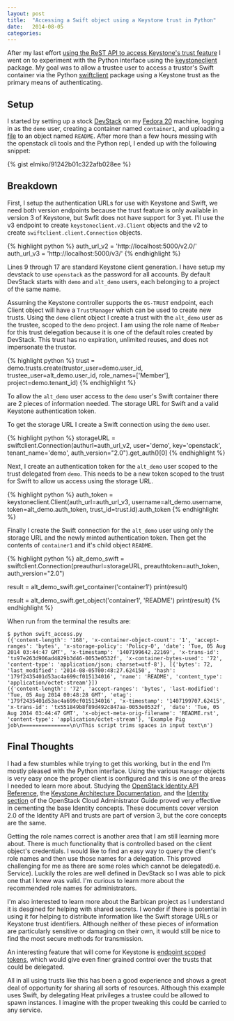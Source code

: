 ```yaml
---
layout: post
title:  "Accessing a Swift object using a Keystone trust in Python"
date:   2014-08-05
categories:
---
```


After my last effort
[using the ReST API to access Keystone's trust feature][1] I went on to
experiment with the Python interface using the [keystoneclient][2] package.
My goal was to allow a trustee user to access a trustor's Swift container via
the Python [swiftclient][3] package using a Keystone trust as the primary
means of authenticating.

Setup
----
I started by setting up a stock [DevStack](http://devstack.org/) on my 
[Fedora 20](http://fedoraproject.org/) machine, logging in as the `demo`
user, creating a container named `container1`, and uploading a [file][4] to
an object named `README`. After more than a few hours messing with the 
openstack cli tools and the Python repl, I ended up with the following 
snippet:

{% gist elmiko/91242b01c322afb028ee %}

Breakdown
----

First, I setup the authentication URLs for use with Keystone and Swift, we need
both version endpoints because the trust feature is only available in version
3 of Keystone, but Swfit does not have support for 3 yet. I'll use the v3
endpoint to create `keystoneclient.v3.Client` objects and the v2 to create
`swiftclient.client.Connection` objects.

{% highlight python %}
auth_url_v2 = 'http://localhost:5000/v2.0/'
auth_url_v3 = 'http://localhost:5000/v3/'
{% endhighlight %}

Lines 9 through 17 are standard Keystone client generation. I have setup my
devstack to use `openstack` as the password for all accounts. By default
DevStack starts with `demo` and `alt_demo` users, each belonging to a project
of the same name.

Assuming the Keystone controller supports the `OS-TRUST` endpoint, each
Client object will have a `TrustManager` which can be used to create new
trusts. Using the `demo` client object I create a trust with the
`alt_demo` user as the trustee, scoped to the `demo` project. I am using the
role name of `Member` for this trust delegation because it is one of the
default roles created by DevStack. This trust has no expiration, unlimited
reuses, and does not impersonate the trustor.

{% highlight python %}
trust = demo.trusts.create(trustor_user=demo.user_id,
                           trustee_user=alt_demo.user_id,
                           role_names=['Member'],
                           project=demo.tenant_id)
{% endhighlight %}

To allow the `alt_demo` user access to the `demo` user's Swift container
there are 2 pieces of information needed. The storage URL for Swift and a
valid Keystone authentication token.

To get the storage URL I create a Swift connection using the `demo` user.

{% highlight python %}
storageURL = swiftclient.Connection(authurl=auth_url_v2,
                                    user='demo',
                                    key='openstack',
                                    tenant_name='demo',
                                    auth_version="2.0").get_auth()[0]
{% endhighlight %}

Next, I create an authentication token for the `alt_demo` user scoped to the
trust delegated from `demo`. This needs to be a new token scoped to the trust
for Swift to allow us access using the storage URL.

{% highlight python %}
auth_token = keystoneclient.Client(auth_url=auth_url_v3,
                                   username=alt_demo.username,
                                   token=alt_demo.auth_token,
                                   trust_id=trust.id).auth_token
{% endhighlight %}

Finally I create the Swift connection for the `alt_demo` user using only the
storage URL and the newly minted authentication token. Then get the contents
of `container1` and it's child object `README`.

{% highlight python %}
alt_demo_swift = swiftclient.Connection(preauthurl=storageURL,
                                        preauthtoken=auth_token,
                                        auth_version="2.0")

result = alt_demo_swift.get_container('container1')
print(result)

result = alt_demo_swift.get_object('container1', 'README')
print(result)
{% endhighlight %}

When run from the terminal the results are:

    $ python swift_access.py
    ({'content-length': '168', 'x-container-object-count': '1', 'accept-ranges': 'bytes', 'x-storage-policy': 'Policy-0', 'date': 'Tue, 05 Aug 2014 03:44:47 GMT', 'x-timestamp': '1407199642.22169', 'x-trans-id': 'tx97e263d906ad4829b3d46-0053e0532f', 'x-container-bytes-used': '72', 'content-type': 'application/json; charset=utf-8'}, [{'bytes': 72, 'last_modified': '2014-08-05T00:48:27.624150', 'hash': '179f2435401d53ac4a699cf015134016', 'name': 'README', 'content_type': 'application/octet-stream'}])
    ({'content-length': '72', 'accept-ranges': 'bytes', 'last-modified': 'Tue, 05 Aug 2014 00:48:28 GMT', 'etag': '179f2435401d53ac4a699cf015134016', 'x-timestamp': '1407199707.62415', 'x-trans-id': 'tx551849b8f89d492c847aa-0053e0532f', 'date': 'Tue, 05 Aug 2014 03:44:47 GMT', 'x-object-meta-orig-filename': 'README.rst', 'content-type': 'application/octet-stream'}, 'Example Pig job\n===============\n\nThis script trims spaces in input text\n')

Final Thoughts
----

I had a few stumbles while trying to get this working, but in the end I'm
mostly pleased with the Python interface. Using the various
`Manager` objects is very easy once the proper client is configured and this
is one of the areas I needed to learn more about. Studying the
[OpenStack Identity API Reference][5], the
[Keystone Architecture Documentation][6], and the
[Identity section][7] of the OpenStack Cloud Administrator Guide proved very
effective in cementing the base Identity concepts. These documents cover
version 2.0 of the Identity API and trusts are part of version 3, but the
core concepts are the same.

Getting the role names correct is another area that I am still learning more
about. There is much functionality that is controlled based on the client
object's credentials. I would like to find an easy way to query the client's
role names and then use those names for a delegation. This proved challenging
for me as there are some roles which cannot be delegated(i.e. Service).
Luckily the roles are well defined in DevStack so I was able to pick one that
I knew was valid. I'm curious to learn more about the recommended role names
for administrators.

I'm also interested to learn more about the Barbican project as I understand
it is desgined for helping with shared secrets. I wonder if there is potential
in using it for helping to distribute information like the Swift storage URLs
or Keystone trust identifiers. Although neither of these pieces of information
are particularly sensitive or damaging on their own, it would still be nice
to find the most secure methods for transmission.

An interesting feature that will come for Keystone is
[endpoint scoped tokens][8], which would give even finer grained control over
the trusts that could be delegated.

All in all using trusts like this has been a good experience and shows a great
deal of opportunity for sharing all sorts of resources. Although this example
uses Swift, by delegating Heat privileges a trustee could be allowed to spawn
instances. I imagine with the proper tweaking this could be carried to any
service.


[1]: /2014/06/10/keystone-trust-delegation.html
[2]: http://docs.openstack.org/developer/python-keystoneclient/
[3]: http://docs.openstack.org/developer/python-swiftclient
[4]: https://raw.githubusercontent.com/openstack/sahara-extra/master/edp-examples/pig-job/README.rst
[5]: http://docs.openstack.org/api/openstack-identity-service/2.0/content/
[6]: http://docs.openstack.org/developer/keystone/architecture.html
[7]: http://docs.openstack.org/admin-guide-cloud/content/ch-identity-mgmt-config.html
[8]: https://blueprints.launchpad.net/keystone/+spec/endpoint-scoped-tokens

